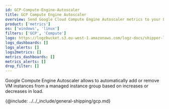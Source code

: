 ```yaml
---
id: GCP-Compute-Engine-Autoscaler
title: GCP Compute Engine Autoscaler
overview: Send Google Cloud Compute Engine Autoscaler metrics to your Logz.io account.
product: ['metrics']
os: ['windows', 'linux']
filters: ['GCP', 'Compute']
logo: https://logzbucket.s3.eu-west-1.amazonaws.com/logz-docs/shipper-logos/computeengine.png
logs_dashboards: []
logs_alerts: []
logs2metrics: []
metrics_dashboards: []
metrics_alerts: []
drop_filter: []
---
```



Google Compute Engine Autoscaler allows to automatically add or remove VM instances from a managed instance group based on increases or decreases in load. 


{@include: ../../_include/general-shipping/gcp.md}  
